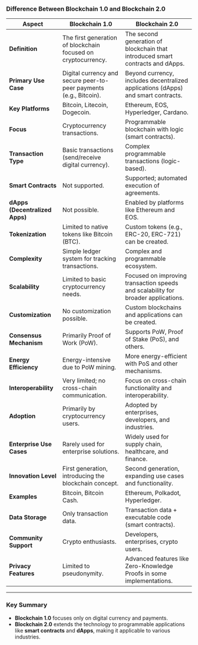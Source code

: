 ### **Difference Between Blockchain 1.0 and Blockchain 2.0**

|**Aspect**|**Blockchain 1.0**|**Blockchain 2.0**|
|---|---|---|
|**Definition**|The first generation of blockchain focused on cryptocurrency.|The second generation of blockchain that introduced smart contracts and dApps.|
|**Primary Use Case**|Digital currency and secure peer-to-peer payments (e.g., Bitcoin).|Beyond currency, includes decentralized applications (dApps) and smart contracts.|
|**Key Platforms**|Bitcoin, Litecoin, Dogecoin.|Ethereum, EOS, Hyperledger, Cardano.|
|**Focus**|Cryptocurrency transactions.|Programmable blockchain with logic (smart contracts).|
|**Transaction Type**|Basic transactions (send/receive digital currency).|Complex programmable transactions (logic-based).|
|**Smart Contracts**|Not supported.|Supported; automated execution of agreements.|
|**dApps (Decentralized Apps)**|Not possible.|Enabled by platforms like Ethereum and EOS.|
|**Tokenization**|Limited to native tokens like Bitcoin (BTC).|Custom tokens (e.g., ERC-20, ERC-721) can be created.|
|**Complexity**|Simple ledger system for tracking transactions.|Complex and programmable ecosystem.|
|**Scalability**|Limited to basic cryptocurrency needs.|Focused on improving transaction speeds and scalability for broader applications.|
|**Customization**|No customization possible.|Custom blockchains and applications can be created.|
|**Consensus Mechanism**|Primarily Proof of Work (PoW).|Supports PoW, Proof of Stake (PoS), and others.|
|**Energy Efficiency**|Energy-intensive due to PoW mining.|More energy-efficient with PoS and other mechanisms.|
|**Interoperability**|Very limited; no cross-chain communication.|Focus on cross-chain functionality and interoperability.|
|**Adoption**|Primarily by cryptocurrency users.|Adopted by enterprises, developers, and industries.|
|**Enterprise Use Cases**|Rarely used for enterprise solutions.|Widely used for supply chain, healthcare, and finance.|
|**Innovation Level**|First generation, introducing the blockchain concept.|Second generation, expanding use cases and functionality.|
|**Examples**|Bitcoin, Bitcoin Cash.|Ethereum, Polkadot, Hyperledger.|
|**Data Storage**|Only transaction data.|Transaction data + executable code (smart contracts).|
|**Community Support**|Crypto enthusiasts.|Developers, enterprises, crypto users.|
|**Privacy Features**|Limited to pseudonymity.|Advanced features like Zero-Knowledge Proofs in some implementations.|

---

### **Key Summary**

- **Blockchain 1.0** focuses only on digital currency and payments.
- **Blockchain 2.0** extends the technology to programmable applications like **smart contracts** and **dApps**, making it applicable to various industries.